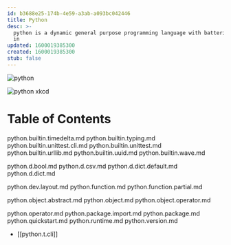 ```yaml
---
id: b3688e25-174b-4e59-a3ab-a093bc042446
title: Python
desc: >-
  python is a dynamic general purpose programming language with batteries built
  in
updated: 1600019385300
created: 1600019385300
stub: false
---
```


![python ](assets/2020-07-01-07-57-54.png)

![python xkcd](assets/2020-07-01-07-58-49.png)

# Table of Contents

python.builtin.timedelta.md
python.builtin.typing.md
python.builtin.unittest.cli.md
python.builtin.unittest.md
python.builtin.urllib.md
python.builtin.uuid.md
python.builtin.wave.md

python.d.bool.md
python.d.csv.md
python.d.dict.default.md
python.d.dict.md

python.dev.layout.md
python.function.md
python.function.partial.md

python.object.abstract.md
python.object.md
python.object.operator.md

python.operator.md
python.package.import.md
python.package.md
python.quickstart.md
python.runtime.md
python.version.md

- [[python.t.cli]]
